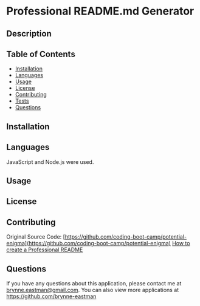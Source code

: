 # Professional README.md Generator

## Description


## Table of Contents
  * [Installation](#installation)
  * [Languages](#languages)
  * [Usage](#usage)
  * [License](#license)
  * [Contributing](#contributing)
  * [Tests](#tests)
  * [Questions](#questions)

## Installation


## Languages
JavaScript and Node.js were used.

## Usage


## License


## Contributing
Original Source Code: [https://github.com/coding-boot-camp/potential-enigma](https://github.com/coding-boot-camp/potential-enigma)
[How to create a Professional README](./readme-guide.md)

## Questions
If you have any questions about this application, please contact me at brynne.eastman@gmail.com.  You can also view more applications at https://github.com/brynne-eastman